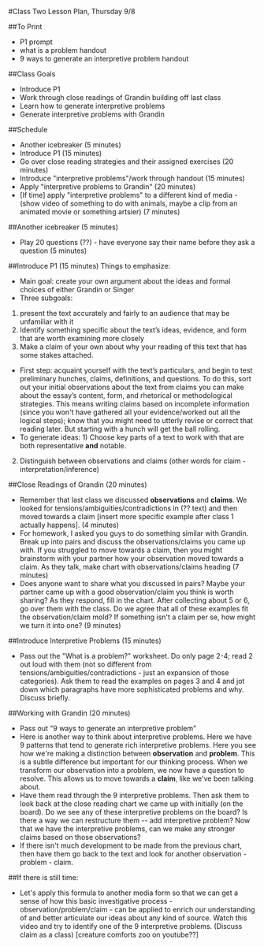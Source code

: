 #Class Two Lesson Plan, Thursday 9/8

##To Print
- P1 prompt
- what is a problem handout
- 9 ways to generate an interpretive problem handout

##Class Goals
- Introduce P1
- Work through close readings of Grandin building off last class
- Learn how to generate interpretive problems
- Generate interpretive problems with Grandin

##Schedule
- Another icebreaker (5 minutes)
- Introduce P1 (15 minutes)
- Go over close reading strategies and their assigned exercises (20 minutes)
- Introduce "interpretive problems"/work through handout (15 minutes)
- Apply "interpretive problems to Grandin" (20 minutes)
- [If time] apply "interpretive problems" to a different kind of media - (show video of something to do with animals, maybe a clip from an animated movie or something artsier) (7 minutes)

##Another icebreaker (5 minutes)
- Play 20 questions (??) - have everyone say their name before they ask a question (5 minutes)

##Introduce P1 (15 minutes)
Things to emphasize:
- Main goal: create your own argument about the ideas and formal choices of either Grandin or Singer
- Three subgoals:
1) present the text accurately and fairly to an audience that may be unfamiliar with it
2) Identify something specific about the text’s ideas, evidence, and form that are worth examining more closely
3) Make a claim of your own about why your reading of this text that has some stakes attached.
- First step: acquaint yourself with the text’s particulars, and begin to test preliminary hunches, claims, definitions, and questions. To do this, sort out your initial observations about the text from claims you can make about the essay’s content, form, and rhetorical or methodological strategies.  This means writing claims based on incomplete information (since you won't have gathered all your evidence/worked out all the logical steps); know that you might need to utterly revise or correct that reading later. But starting with a hunch will get the ball rolling.
- To generate ideas: 1) Choose key parts of a text to work with that are both representative **and** notable.
2) Distinguish between observations and claims (other words for claim -interpretation/inference)

##Close Readings of Grandin (20 minutes)
- Remember that last class we discussed **observations** and **claims**. We looked for tensions/ambiguities/contradictions in (?? text) and then moved towards a claim [insert more specific example after class 1 actually happens]. (4 minutes)
- For homework, I asked you guys to do something similar with Grandin. Break up into pairs and discuss the observations/claims you came up with. If you struggled to move towards a claim, then you might brainstorm with your partner how your observation moved towards a claim. As they talk, make chart with observations/claims heading (7 minutes)
- Does anyone want to share what you discussed in pairs? Maybe your partner came up with a good observation/claim you think is worth sharing? As they respond, fill in the chart. After collecting about 5 or 6, go over them with the class. Do we agree that all of these examples fit the observation/claim mold? If something isn't a claim per se, how might we turn it into one? (9 minutes)

##Introduce Interpretive Problems (15 minutes)
- Pass out the "What is a problem?" worksheet. Do only page 2-4; read 2 out loud with them (not so different from tensions/ambiguities/contradictions - just an expansion of those categories). Ask them to read the examples on pages 3 and 4 and jot down which paragraphs have more sophisticated problems and why. Discuss briefly.

##Working with Grandin (20 minutes)
- Pass out "9 ways to generate an interpretive problem"
- Here is another way to think about interpretive problems. Here we have 9 patterns that tend to generate rich interpretive problems. Here you see how we're making a distinction between **observation** and **problem**. This is a subtle difference but important for our thinking process. When we transform our observation into a problem, we now have a question to resolve. This allows us to move towards a **claim**, like we've been talking about.
- Have them read through the 9 interpretive problems. Then ask them to look back at the close reading chart we came up with initially (on the board). Do we see any of these interpretive problems on the board? Is there a way we can restructure them -- add interpretive problem? Now that we have the interpretive problems, can we make any stronger claims based on those observations?
- If there isn't much development to be made from the previous chart, then have them go back to the text and look for another observation - problem - claim.

##If there is still time:
- Let's apply this formula to another media form so that we can get a sense of how this basic investigative process - observation/problem/claim - can be applied to enrich our understanding of and better articulate our ideas about any kind of source. Watch this video and try to identify one of the 9 interpretive problems. (Discuss claim as a class) [creature comforts zoo on youtube??]
